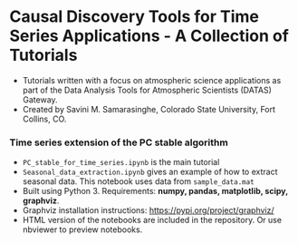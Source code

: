 # Causal Discovery Tools for Time Series Applications - A Collection of Tutorials
* Tutorials written with a focus on atmospheric science applications as part of the Data Analysis Tools for Atmospheric Scientists (DATAS) Gateway.
* Created by Savini M. Samarasinghe, Colorado State University, Fort Collins, CO.

### Time series extension of the PC stable algorithm
  * `PC_stable_for_time_series.ipynb` is the main tutorial
  * `Seasonal_data_extraction.ipynb` gives an example of how to extract seasonal data. This notebook uses data from `sample_data.mat` 
  * Built using Python 3. Requirements: **numpy, pandas, matplotlib, scipy, graphviz**.
  * Graphviz installation instructions: https://pypi.org/project/graphviz/
  * HTML version of the notebooks are included in the repository. Or use nbviewer to preview notebooks.
